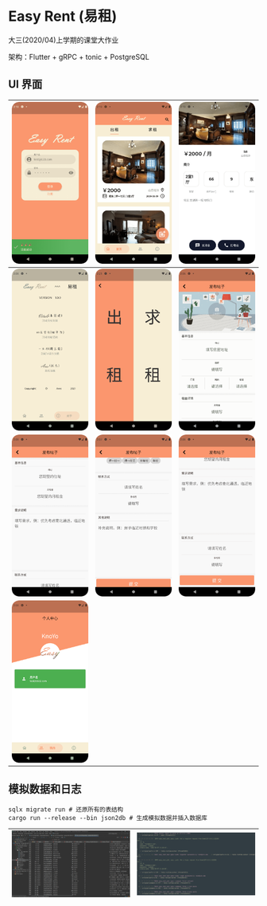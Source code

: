 # Easy Rent (易租)

大三(2020/04)上学期的课堂大作业

架构：Flutter + gRPC + tonic + PostgreSQL

## UI 界面

| ![1](./screenshots/register.png)   | ![2](./screenshots//home.png)   | ![3](./screenshots/details.png)   |
|----------------------------------------------------------|----------------------------------------------------------|----------------------------------------------------------|
| ![4](./screenshots/members.png)   | ![5](./screenshots/select.png)   | ![6](./screenshots/rent-1.png)   |
| ![7](./screenshots/rent.png)   | ![8](./screenshots/help-1.png)   | ![9](./screenshots/help.png) |
| ![10](./screenshots/user.png) |

## 模拟数据和日志

```shell
sqlx migrate run # 还原所有的表结构
cargo run --release --bin json2db # 生成模拟数据并插入数据库
```



| ![1](./screenshots/fake_data.png) | ![2](./screenshots/log.png) |
| ----------- | ----------- |
